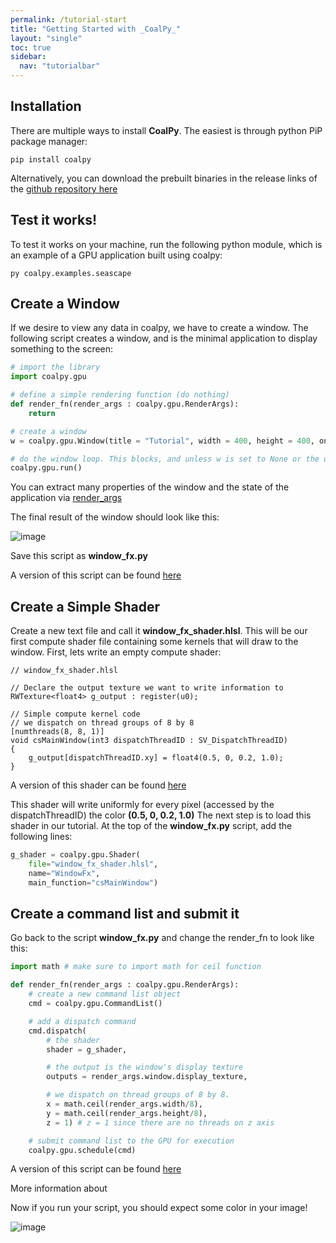```yaml
---
permalink: /tutorial-start
title: "Getting Started with _CoalPy_"
layout: "single"
toc: true
sidebar:
  nav: "tutorialbar"
---
```


## Installation

There are multiple ways to install __CoalPy__. The easiest is through python PiP package manager:

```
pip install coalpy
```

Alternatively, you can download the prebuilt binaries in the release links of the [github repository here](https://github.com/kecho/coalpy/releases)

## Test it works!
 
To test it works on your machine, run the following python module, which is an example of a GPU application built using coalpy:

```
py coalpy.examples.seascape 
```

## Create a Window

If we desire to view any data in coalpy, we have to create a window. The following script creates a window, and is the minimal application to display something to the screen:

```python
# import the library
import coalpy.gpu

# define a simple rendering function (do nothing)
def render_fn(render_args : coalpy.gpu.RenderArgs):
    return

# create a window
w = coalpy.gpu.Window(title = "Tutorial", width = 400, height = 400, on_render = render_fn)

# do the window loop. This blocks, and unless w is set to None or the user hits the close button, it will continue
coalpy.gpu.run()

```

You can extract many properties of the window and the state of the application via [render_args](apidocs/0.50/coalpy.gpu.html#RenderArgs)

The final result of the window should look like this:

![image](images/step0-window.png)

Save this script as __window_fx.py__

A version of this script can be found [here](https://github.com/kecho/coalpy/blob/master/Source/scripts/tutorial/window_fx_v0.py)

## Create a Simple Shader

Create a new text file and call it __window_fx_shader.hlsl__. This will be our first compute shader file containing some kernels that will draw to the window.
First, lets write an empty compute shader:

```hlsl
// window_fx_shader.hlsl

// Declare the output texture we want to write information to
RWTexture<float4> g_output : register(u0);

// Simple compute kernel code
// we dispatch on thread groups of 8 by 8
[numthreads(8, 8, 1)]
void csMainWindow(int3 dispatchThreadID : SV_DispatchThreadID)
{
    g_output[dispatchThreadID.xy] = float4(0.5, 0, 0.2, 1.0);
}

```
A version of this shader can be found [here](https://github.com/kecho/coalpy/blob/master/Source/scripts/tutorial/window_fx_shader_v0.hlsl)

This shader will write uniformly for every pixel (accessed by the dispatchThreadID) the color __(0.5, 0, 0.2, 1.0)__
The next step is to load this shader in our tutorial. At the top of the __window_fx.py__ script, add the following lines:

```python
g_shader = coalpy.gpu.Shader(
    file="window_fx_shader.hlsl",
    name="WindowFx",
    main_function="csMainWindow")
```

## Create a command list and submit it

Go back to the script __window_fx.py__ and change the render_fn to look like this:

```python
import math # make sure to import math for ceil function

def render_fn(render_args : coalpy.gpu.RenderArgs):
    # create a new command list object
    cmd = coalpy.gpu.CommandList()

    # add a dispatch command
    cmd.dispatch(
        # the shader
        shader = g_shader, 

        # the output is the window's display texture
        outputs = render_args.window.display_texture,

        # we dispatch on thread groups of 8 by 8.
        x = math.ceil(render_args.width/8),
        y = math.ceil(render_args.height/8),
        z = 1) # z = 1 since there are no threads on z axis

    # submit command list to the GPU for execution
    coalpy.gpu.schedule(cmd)

```

A version of this script can be found [here](https://github.com/kecho/coalpy/blob/master/Source/scripts/tutorial/window_fx_v1.py)

More information about 

Now if you run your script, you should expect some color in your image!

![image](images/step1-window.png)
